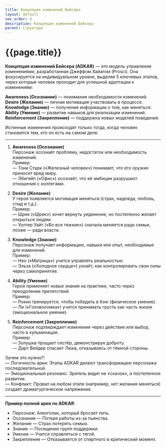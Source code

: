 ```yaml
---
title: Концепция изменений Бейсера
layout: default
nav_order: 4
description: Концепция изменений Бейсера
parent: Структура
---
```


# {{page.title}}

**Концепция изменений Бейсера (ADKAR)** — это модель управления изменениями, разработанная Джеффом Хайатом (Prosci). Она фокусируется на индивидуальном уровне, выделяя 5 ключевых этапов, через которые человек проходит для успешной адаптации к изменениям:


**Awareness (Осознание)** — понимание необходимости изменений.  
**Desire (Желание)** — личная мотивация участвовать в процессе.  
**Knowledge (Знание)** — получение информации о том, как меняться.  
**Ability (Умение)** — развитие навыков для реализации изменений.  
**Reinforcement (Закрепление)** — поддержка новых моделей поведения.  

Истинные изменения происходят только тогда, когда человек становится тем, кто он есть на самом деле.  

---

1. **Awareness (Осознание)**  
Персонаж осознаёт проблему, недостаток или необходимость изменений.  
Пример:  
— Тони Старк («Железный человек») понимает, что его оружие приносит вред миру.  
— Эбигейл («Офис») осознаёт, что её амбиции разрушают отношения с коллегами.  

2. **Desire (Желание)**  
У героя появляется мотивация меняться (страх, надежда, любовь, стыд и т.д.).  
Пример:  
— Шрек («Шрек») хочет вернуть уединение, но постепенно желает открыться людям.  
— Уолтер Уайт («Во все тяжкие») сначала меняется ради семьи, позже — ради власти.  

3. **Knowledge (Знание)**  
Персонаж получает информацию, навыки или опыт, необходимые для изменений.  
Пример:  
— Нео («Матрица») учится управлять реальностью.  
— Эльза («Холодное сердце») узнаёт, как контролировать свои силы через самопринятие.  

4. **Ability (Умение)**  
Герой применяет новые знания на практике, часто через преодоление препятствий.  
Пример:  
— Рокки тренируется, чтобы победить в бою (физическое умение).  
— Ли («Головоломка») учится принимать грусть как часть жизни (эмоциональное умение).  

5. **Reinforcement (Закрепление)**  
Персонаж подтверждает изменения через действие или выбор, часто в кульминации.  
Пример:  
— Золушка прощает сестёр, демонстрируя доброту.  
— Дарт Вейдер спасает Люка, отказываясь от тёмной стороны.  

Зачем это нужно?:  
— Логичность арки: Этапы ADKAR делают трансформацию персонажа последовательной.  
— Эмоциональный резонанс: Зритель видит не «скачок», а постепенное развитие.  
— Конфликт: Провал на любом этапе (например, нет желания меняться) создаёт драматургическое напряжение.  

---

**Пример полной арки по ADKAR**:
- Персонаж: Алкоголик, который бросает пить.
- Осознание — Потеря работы из-за пьянства.
- Желание — Страх потерять семью.
- Знание — Посещение групп поддержки.
- Умение — Учится справляться с тягой.
- Закрепление — Отказывается от спиртного в критический момент.


